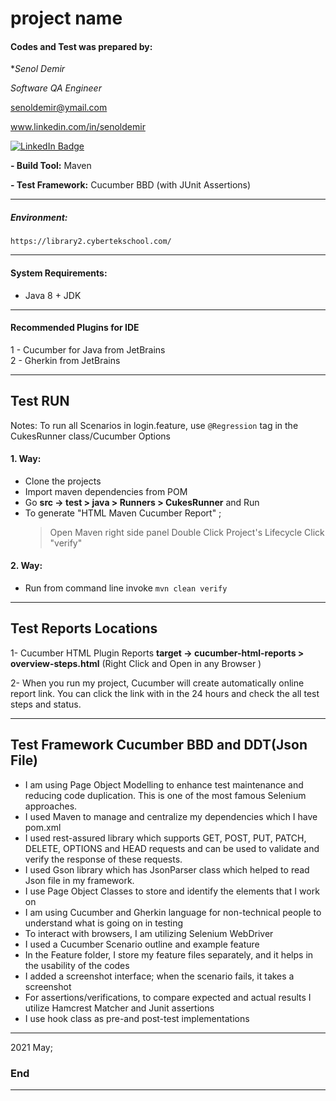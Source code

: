 
# project name



#### Codes and Test was prepared by:
**Senol Demir*

*Software QA Engineer*

senoldemir@ymail.com

www.linkedin.com/in/senoldemir

<div id="badges">
  <a href="www.linkedin.com/in/senoldemir">
    <img src="https://img.shields.io/badge/LinkedIn-blue?style=for-the-badge&logo=linkedin&logoColor=white" alt="LinkedIn Badge"/>
  </a>

</div>


**- Build Tool:** Maven

**- Test Framework:** Cucumber BBD (with JUnit Assertions)

------------
##### Environment: 
`https://library2.cybertekschool.com/`

------------
#### System Requirements: 
- Java 8 + JDK

------------
#### Recommended Plugins for IDE
1 - Cucumber for Java from JetBrains\
2 - Gherkin from JetBrains

------------
## Test RUN 

Notes: To run all Scenarios in login.feature, use `@Regression` tag in the CukesRunner class/Cucumber Options

#### 1. Way:
 - Clone the projects
 - Import maven dependencies from POM
 - Go **src -> test > java > Runners > CukesRunner** and Run
 - To generate "HTML Maven Cucumber Report" ; 
    > Open Maven right side panel
    > Double Click Project's Lifecycle
    > Click "verify"
                                                  
#### 2. Way:
 - Run from command line invoke `mvn clean verify` 

------------

## Test Reports Locations
1- Cucumber HTML Plugin Reports
**target -> cucumber-html-reports > overview-steps.html** 
(Right Click and Open in any Browser )

2- When you run my project, Cucumber will create automatically online report link. You can click the link
with in the 24 hours and check the all test steps and status. 

------------
 

## Test Framework Cucumber BBD and DDT(Json File)
- I am using Page Object Modelling to enhance test maintenance and reducing code duplication. This is one of the most famous Selenium approaches.
- I used Maven to manage and centralize my dependencies which I have pom.xml
- I used rest-assured library which supports GET, POST, PUT, PATCH, DELETE, OPTIONS and HEAD requests and can be used to validate and verify the response of   these requests.
- I used Gson library which has JsonParser class which helped to read Json file in my framework.
- I use Page Object Classes to store and identify the elements that I work on
- I am using Cucumber and Gherkin language for non-technical people to understand what is going on in testing
- To interact with browsers, I am utilizing Selenium WebDriver
- I used a Cucumber Scenario outline and example feature
- In the Feature folder, I store my feature files separately, and it helps in the usability of the codes
- I added a screenshot interface; when the scenario fails, it takes a screenshot
- For assertions/verifications, to compare expected and actual results I utilize Hamcrest Matcher and Junit assertions
- I use hook class as pre-and post-test implementations
 
 
------------

2021 May;


### End

------------
